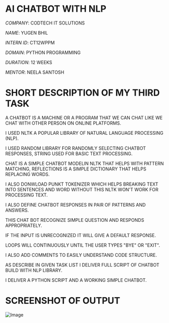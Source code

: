 # AI CHATBOT  WITH NLP

*COMPANY*: CODTECH IT SOLUTIONS

*NAME*: YUGEN BHIL

*INTERN ID*: CT12WPPM

*DOMAIN*: PYTHON PROGRAMMING

*DURATION*: 12 WEEKS

*MENTOR*: NEELA SANTOSH
 
#  SHORT DESCRIPTION OF MY THIRD TASK

A CHATBOT IS A MACHINE OR A PROGRAM THAT WE CAN CHAT LIKE WE CHAT WITH OTHER PERSON ON ONLINE PLATFORMS. 

I USED NLTK A POPULAR LIBRARY OF NATURAL LANGUAGE PROCESSING (NLP).

I USED RANDOM LIBRARY FOR RANDOMLY SELECTING CHATBOT RESPONSES, STRING USED FOR BASIC TEXT PROCESSING.

CHAT IS A SIMPLE CHATBOT MODELIN NLTK THAT HELPS WITH PATTERN MATCHING, REFLECTIONS IS A SIMPLE DICTIONARY THAT HELPS REPLACING WORDS.

I ALSO DONWLOAD PUNKT TOKENIZER WHICH HELPS BREAKING TEXT INTO SENTENCES AND WORD WITHOUT THIS NLTK WON'T WORK FOR PROCESSING TEXT.

I ALSO DEFINE CHATBOT RESPONSES IN PAIR OF PATTERNS AND ANSWERS.

THIS CHAT BOT RECOGNIZE SIMPLE QUESTION AND RESPONDS APPROPRIATELY.

IF THE INPUT IS UNRECOGNIZED IT WILL GIVE A DEFAULT RESPONSE.

LOOPS WILL CONTINUOUSLY UNTIL THE USER TYPES "BYE" OR "EXIT".

I ALSO ADD COMMENTS TO EASILY UNDERSTAND CODE STRUCTURE.

AS DESCRIBE IN GIVEN TASK LIST I DELIVER FULL SCRIPT OF CHATBOT BUILD WITH NLP LIBRARY.

I DELIVER A PYTHON SCRIPT AND A WORKING SIMPLE CHATBOT.

# SCREENSHOT OF OUTPUT

![Image](https://github.com/user-attachments/assets/0052df69-1fa9-4684-9e79-0f8b657b46ac)
